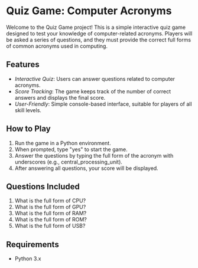 # Quiz Game: Computer Acronyms

Welcome to the Quiz Game project! This is a simple interactive quiz game designed to test your knowledge of computer-related acronyms. Players will be asked a series of questions, and they must provide the correct full forms of common acronyms used in computing.

## Features

- *Interactive Quiz*: Users can answer questions related to computer acronyms.
- *Score Tracking*: The game keeps track of the number of correct answers and displays the final score.
- *User-Friendly*: Simple console-based interface, suitable for players of all skill levels.

## How to Play

1. Run the game in a Python environment.
2. When prompted, type "yes" to start the game.
3. Answer the questions by typing the full form of the acronym with underscores (e.g., central_processing_unit).
4. After answering all questions, your score will be displayed.

## Questions Included

1. What is the full form of CPU?
2. What is the full form of GPU?
3. What is the full form of RAM?
4. What is the full form of ROM?
5. What is the full form of USB?

## Requirements

- Python 3.x
